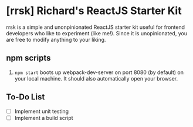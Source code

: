 # **[rrsk]** Richard's ReactJS Starter Kit
rrsk is a simple and unonpinionated ReactJS starter kit useful for frontend developers who like to experiment (like me!). Since it is unopinionated, you are free to modify anything to your liking.

## npm scripts
1. `npm start` boots up webpack-dev-server on port 8080 (by default) on your local machine. It should also automatically open your browser.

## To-Do List
- [ ] Implement unit testing
- [ ] Implement a build script